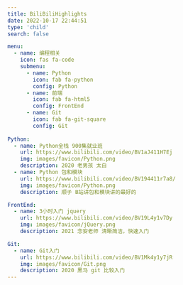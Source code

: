 ```yaml
---
title: BiliBiliHighlights
date: 2022-10-17 22:44:51
type: 'child'
search: false

menu:
  - name: 编程相关
    icon: fas fa-code
    submenu:
      - name: Python
        icon: fab fa-python
        config: Python
      - name: 前端
        icon: fab fa-html5
        config: FrontEnd
      - name: Git
        icon: fab fa-git-square
        config: Git
        
Python:
  - name: Python全栈 900集就业班
    url: https://www.bilibili.com/video/BV1aJ411H7Ej
    img: images/favicon/Python.png
    description: 2020 老男孩 太白
  - name: Python 包和模块
    url: https://www.bilibili.com/video/BV194411r7a8/
    img: images/favicon/Python.png
    description: 顺子 B站讲包和模块讲的最好的

FrontEnd:
  - name: 3小时入门 jquery
    url: https://www.bilibili.com/video/BV19L4y1v7Dy
    img: images/favicon/jQuery.png
    description: 2021 念安老师 清晰简洁，快速入门

Git:
  - name: Git入门
    url: https://www.bilibili.com/video/BV1Mk4y1y7jR
    img: images/favicon/Git.png
    description: 2020 黑马 git 比较入门
---
```

